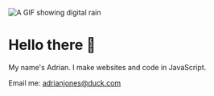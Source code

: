 ![A GIF showing digital rain](./digital_rain.GIF)
# Hello there 👋
My name's Adrian. I make websites and code in JavaScript.

Email me: adrianjones@duck.com
